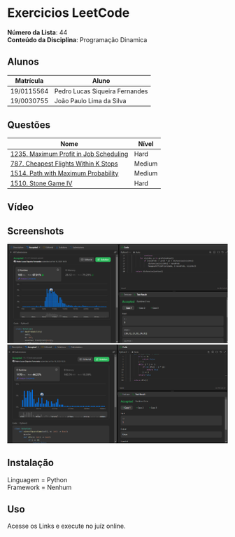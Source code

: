 
# Exercicios LeetCode

**Número da Lista**: 44</br>
**Conteúdo da Disciplina**: Programação Dinamica</br>

## Alunos

|Matrícula | Aluno |
| -- | -- |
| 19/0115564  |  Pedro Lucas Siqueira Fernandes |
| 19/0030755  |  João Paulo Lima da Silva |

## Questões

| Nome  | Nível   |
| ---------------------- | ------- |
| [1235. Maximum Profit in Job Scheduling](https://leetcode.com/problems/maximum-profit-in-job-scheduling/description/) | Hard |
| [787. Cheapest Flights Within K Stops](https://leetcode.com/problems/cheapest-flights-within-k-stops/description/)| Medium | 
| [1514. Path with Maximum Probability](https://leetcode.com/problems/path-with-maximum-probability/description/) | Medium |
| [1510. Stone Game IV](https://leetcode.com/problems/stone-game-iv/description/) | Hard |


## Vídeo



## Screenshots
![1514. Path with Maximum Probability - Accepted](./screenshot/1514.Path-with-Maximum-Probability-Accepted.png)
![1510. Stone Game IV](./screenshot/1510.Stone-Game-IV.png)

## Instalação

Linguagem = Python </br>
Framework = Nenhum</br>

## Uso

Acesse os Links e execute no juíz online.